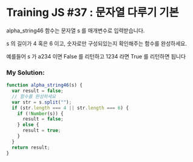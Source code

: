 # Training JS #37 : 문자열 다루기 기본

alpha_string46 함수는 문자열 s 를 매개변수로 입력받습니다.

s 의 길이가 4 혹은 6 이고, 숫자로만 구성되있는지 확인해주는 함수를 완성하세요.

예를들어 s 가 a234 이면 False 를 리턴하고 1234 라면 True 를 리턴하면 됩니다

### My Solution:

```js
function alpha_string46(s) {
  var result = false;
  // 함수를 완성하세요
  var str = s.split("");
  if (str.length === 4 || str.length === 6) {
    if (!Number(s)) {
      result = false;
    } else {
      result = true;
    }
  }
  return result;
}
```
